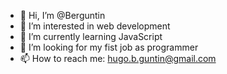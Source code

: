 - 👋 Hi, I’m @Berguntin
- 👀 I’m interested in web development
- 🌱 I’m currently learning JavaScript
- 💞️ I’m looking for my fist job as programmer
- 📫 How to reach me: [hugo.b.guntin@gmail.com](https://www.linkedin.com/in/hugo-bermudez-developer/)

<!---
Berguntin/Berguntin is a ✨ special ✨ repository because its `README.md` (this file) appears on your GitHub profile.
You can click the Preview link to take a look at your changes.
--->
